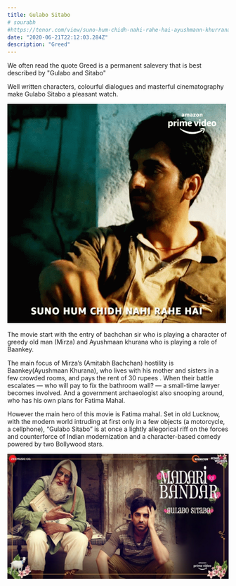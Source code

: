 ```yaml
---
title: Gulabo Sitabo
# sourabh
#https://tenor.com/view/suno-hum-chidh-nahi-rahe-hai-ayushmann-khurrana-baankey-rastogi-gulabo-sitabo-%E0%A4%B8%E0%A5%81%E0%A4%A8%E0%A5%8B%E0%A4%B9%E0%A4%AE%E0%A4%9B%E0%A4%BF%E0%A4%A1%E0%A4%BC%E0%A4%A8%E0%A4%B9%E0%A5%80%E0%A4%82%E0%A4%B0%E0%A4%B9%E0%A5%87%E0%A4%B9%E0%A5%88-gif-17635021
date: "2020-06-21T22:12:03.284Z"
description: "Greed"
---
```


We often read the quote Greed is a permanent salevery that is best described by "Gulabo and Sitabo"

Well written characters, colourful dialogues and masterful cinematography make Gulabo Sitabo a pleasant watch.

![gs](./gulabo.gif)

The movie start with the entry of bachchan sir who is playing a character of greedy old man (Mirza) and Ayushmaan khurana who is playing a role of Baankey.

The main focus of Mirza’s (Amitabh Bachchan) hostility is Baankey(Ayushmaan Khurana), who lives with his mother and sisters in a few crowded rooms, and pays the rent of 30 rupees . When their battle escalates — who will pay to fix the bathroom wall? — a small-time lawyer becomes involved. And a government archaeologist also snooping around, who has his own plans for Fatima Mahal.

However the main hero of this movie is Fatima mahal.
Set in old Lucknow, with the modern world intruding at first only in a few objects (a motorcycle, a cellphone), “Gulabo Sitabo” is at once a lightly allegorical riff on the forces and counterforce of Indian modernization and a character-based comedy powered by two Bollywood stars.

![gs](./gulabo.jpg)
